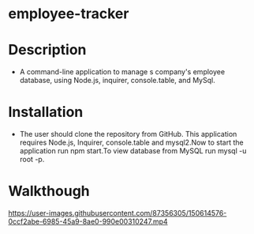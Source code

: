 # employee-tracker
# Description
* A command-line application to manage s company's employee database, using Node.js, inquirer, console.table, and MySql.
# Installation
* The user should clone the repository from GitHub. This application requires Node.js, Inquirer, console.table and mysql2.Now to start the application run npm start.To view database from MySQL run mysql -u root -p.
# Walkthough
https://user-images.githubusercontent.com/87356305/150614576-0ccf2abe-6985-45a9-8ae0-990e00310247.mp4


